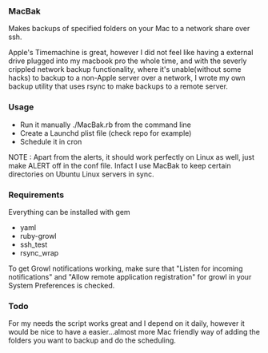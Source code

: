 ### MacBak

Makes backups of specified folders on your Mac to a network share over
ssh.

Apple's Timemachine is great, however I did not feel like having a
external drive plugged into my macbook pro the whole time, and with the
severly crippled network backup functionality, where it's unable(without
some hacks) to backup to a non-Apple server over a network, I wrote my
own backup utility that uses rsync to make backups to a remote server.

### Usage

* Run it manually ./MacBak.rb from the command line
* Create a Launchd plist file (check repo for example)
* Schedule it in cron

NOTE : Apart from the alerts, it should work perfectly on Linux as well,
just make ALERT off in the conf file. Infact I use MacBak to keep certain
directories on Ubuntu Linux servers in sync.

### Requirements

Everything can be installed with gem
* yaml
* ruby-growl
* ssh_test
* rsync_wrap

To get Growl notifications working, make sure that
"Listen for incoming notifications" and "Allow remote application registration"
for growl in your System Preferences is checked.

### Todo

For my needs the script works great and I depend on it daily, however
it would be nice to have a easier...almost more Mac friendly way of
adding the folders you want to backup and do the scheduling.

